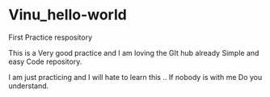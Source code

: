 # Vinu_hello-world
First Practice respository

This is a Very good practice and I am loving the GIt hub already
Simple and easy  Code repository.


I am just practicing and I will hate to learn this .. If nobody is with me Do you understand. 
